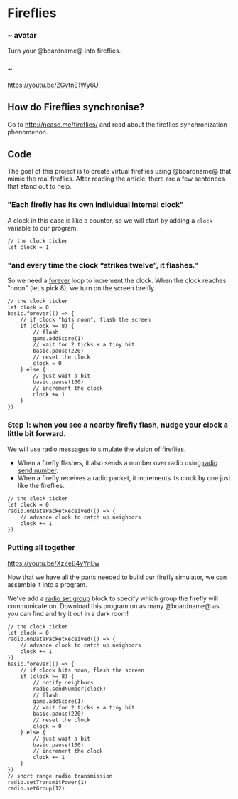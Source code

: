 
# Fireflies

### ~ avatar

Turn your @boardname@ into fireflies.

### ~

https://youtu.be/ZGvtnE1Wy6U

## How do Fireflies synchronise?

Go to http://ncase.me/fireflies/ and read about the fireflies synchronization phenomenon.

## Code

The goal of this project is to create virtual fireflies using @boardname@ that mimic the real fireflies. 
After reading the article, there are a few sentences that stand out to help.

### "Each firefly has its own individual internal clock"

A clock in this case is like a counter, so we will start by adding a ``clock`` variable to our program.

```block
// the clock ticker
let clock = 1
```

### "and every time the clock “strikes twelve”, it flashes."

So we need a [forever](/reference/basic/forever) loop to increment the clock.
When the clock reaches "noon" (let's pick 8), we turn on the screen breifly.

```block
// the clock ticker
let clock = 0
basic.forever(() => {
    // if clock "hits noon", flash the screen
    if (clock >= 8) {
        // flash
        game.addScore(1)
        // wait for 2 ticks + a tiny bit
        basic.pause(220)
        // reset the clock
        clock = 0
    } else {
        // just wait a bit
        basic.pause(100)
        // increment the clock
        clock += 1
    }
})
```

### Step 1: when you see a nearby firefly flash, nudge your clock a little bit forward.

We will use radio messages to simulate the vision of fireflies. 

* When a firefly flashes, it also sends a number over radio using [radio send number](/reference/radio/send-number).
* When a firefly receives a radio packet, it increments its clock by one just like the fireflies.

```block
// the clock ticker
let clock = 0
radio.onDataPacketReceived(() => {
    // advance clock to catch up neighbors
    clock += 1
})
```

### Putting all together

https://youtu.be/XzZeB4yYnEw


Now that we have all the parts needed to build our firefly simulator, we can assemble it into a program.

We've add a [radio set group](/reference/radio/set-group) block to specify which group the firefly will communicate on. Download this program on as many @boardname@ as you can find and try it out in a dark room!

```blocks
// the clock ticker
let clock = 0
radio.onDataPacketReceived(() => {
    // advance clock to catch up neighbors
    clock += 1
})
basic.forever(() => {
    // if clock hits noon, flash the screen
    if (clock >= 8) {
        // notify neighbors
        radio.sendNumber(clock)
        // flash
        game.addScore(1)
        // wait for 2 ticks + a tiny bit
        basic.pause(220)
        // reset the clock
        clock = 0
    } else {
        // just wait a bit
        basic.pause(100)
        // increment the clock
        clock += 1
    }
})
// short range radio transmission
radio.setTransmitPower(1)
radio.setGroup(12)
```